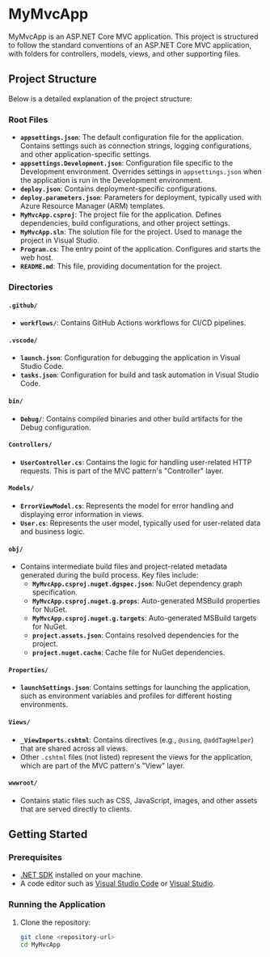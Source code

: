 # MyMvcApp

MyMvcApp is an ASP.NET Core MVC application. This project is structured to follow the standard conventions of an ASP.NET Core MVC application, with folders for controllers, models, views, and other supporting files.

## Project Structure

Below is a detailed explanation of the project structure:

### Root Files
- **`appsettings.json`**: The default configuration file for the application. Contains settings such as connection strings, logging configurations, and other application-specific settings.
- **`appsettings.Development.json`**: Configuration file specific to the Development environment. Overrides settings in `appsettings.json` when the application is run in the Development environment.
- **`deploy.json`**: Contains deployment-specific configurations.
- **`deploy.parameters.json`**: Parameters for deployment, typically used with Azure Resource Manager (ARM) templates.
- **`MyMvcApp.csproj`**: The project file for the application. Defines dependencies, build configurations, and other project settings.
- **`MyMvcApp.sln`**: The solution file for the project. Used to manage the project in Visual Studio.
- **`Program.cs`**: The entry point of the application. Configures and starts the web host.
- **`README.md`**: This file, providing documentation for the project.

### Directories

#### `.github/`
- **`workflows/`**: Contains GitHub Actions workflows for CI/CD pipelines.

#### `.vscode/`
- **`launch.json`**: Configuration for debugging the application in Visual Studio Code.
- **`tasks.json`**: Configuration for build and task automation in Visual Studio Code.

#### `bin/`
- **`Debug/`**: Contains compiled binaries and other build artifacts for the Debug configuration.

#### `Controllers/`
- **`UserController.cs`**: Contains the logic for handling user-related HTTP requests. This is part of the MVC pattern's "Controller" layer.

#### `Models/`
- **`ErrorViewModel.cs`**: Represents the model for error handling and displaying error information in views.
- **`User.cs`**: Represents the user model, typically used for user-related data and business logic.

#### `obj/`
- Contains intermediate build files and project-related metadata generated during the build process. Key files include:
  - **`MyMvcApp.csproj.nuget.dgspec.json`**: NuGet dependency graph specification.
  - **`MyMvcApp.csproj.nuget.g.props`**: Auto-generated MSBuild properties for NuGet.
  - **`MyMvcApp.csproj.nuget.g.targets`**: Auto-generated MSBuild targets for NuGet.
  - **`project.assets.json`**: Contains resolved dependencies for the project.
  - **`project.nuget.cache`**: Cache file for NuGet dependencies.

#### `Properties/`
- **`launchSettings.json`**: Contains settings for launching the application, such as environment variables and profiles for different hosting environments.

#### `Views/`
- **`_ViewImports.cshtml`**: Contains directives (e.g., `@using`, `@addTagHelper`) that are shared across all views.
- Other `.cshtml` files (not listed) represent the views for the application, which are part of the MVC pattern's "View" layer.

#### `wwwroot/`
- Contains static files such as CSS, JavaScript, images, and other assets that are served directly to clients.

## Getting Started

### Prerequisites
- [.NET SDK](https://dotnet.microsoft.com/download) installed on your machine.
- A code editor such as [Visual Studio Code](https://code.visualstudio.com/) or [Visual Studio](https://visualstudio.microsoft.com/).

### Running the Application
1. Clone the repository:
   ```sh
   git clone <repository-url>
   cd MyMvcApp
